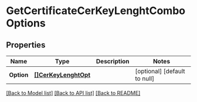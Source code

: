 # GetCertificateCerKeyLenghtComboOptions

## Properties
Name | Type | Description | Notes
------------ | ------------- | ------------- | -------------
**Option** | [**[]CerKeyLenghtOpt**](CerKeyLenght_opt.md) |  | [optional] [default to null]

[[Back to Model list]](../README.md#documentation-for-models) [[Back to API list]](../README.md#documentation-for-api-endpoints) [[Back to README]](../README.md)

